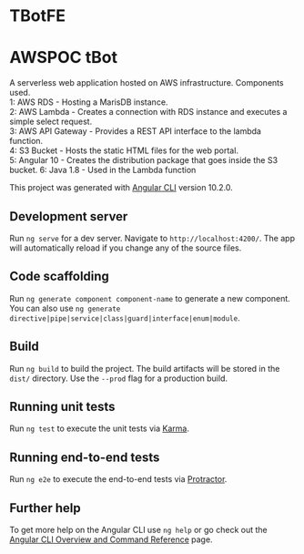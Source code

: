# TBotFE

# AWSPOC tBot
A serverless web application hosted on AWS infrastructure. Components used.<br>
1: AWS RDS - Hosting a MarisDB instance.<br>
2: AWS Lambda - Creates a connection with RDS instance and executes a simple select request.<br>
3: AWS API Gateway - Provides a REST API interface to the lambda function.<br>
4: S3 Bucket - Hosts the static HTML files for the web portal.<br>
5: Angular 10 - Creates the distribution package that goes inside the S3 bucket. 6: Java 1.8 - Used in the Lambda function<br>

This project was generated with [Angular CLI](https://github.com/angular/angular-cli) version 10.2.0.

## Development server

Run `ng serve` for a dev server. Navigate to `http://localhost:4200/`. The app will automatically reload if you change any of the source files.

## Code scaffolding

Run `ng generate component component-name` to generate a new component. You can also use `ng generate directive|pipe|service|class|guard|interface|enum|module`.

## Build

Run `ng build` to build the project. The build artifacts will be stored in the `dist/` directory. Use the `--prod` flag for a production build.

## Running unit tests

Run `ng test` to execute the unit tests via [Karma](https://karma-runner.github.io).

## Running end-to-end tests

Run `ng e2e` to execute the end-to-end tests via [Protractor](http://www.protractortest.org/).

## Further help

To get more help on the Angular CLI use `ng help` or go check out the [Angular CLI Overview and Command Reference](https://angular.io/cli) page.
